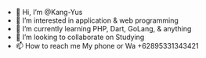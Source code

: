 - 👋 Hi, I’m @Kang-Yus
- 👀 I’m interested in application & web programming
- 🌱 I’m currently learning PHP, Dart, GoLang, & anything
- 💞️ I’m looking to collaborate on Studying
- 📫 How to reach me My phone or Wa +62895331343421

<!---
Kang-Yus/Kang-Yus is a ✨ special ✨ repository because its `README.md` (this file) appears on your GitHub profile.
You can click the Preview link to take a look at your changes.
--->
